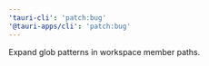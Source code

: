 ```yaml
---
'tauri-cli': 'patch:bug'
'@tauri-apps/cli': 'patch:bug'
---
```


Expand glob patterns in workspace member paths.
